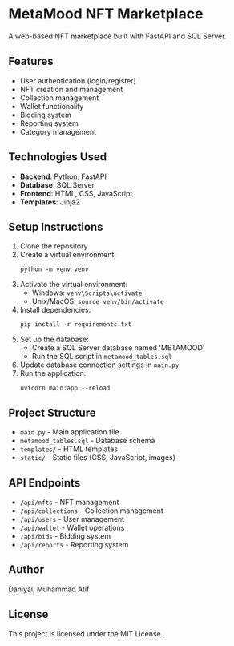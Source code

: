 # MetaMood NFT Marketplace

A web-based NFT marketplace built with FastAPI and SQL Server.

## Features

- User authentication (login/register)
- NFT creation and management
- Collection management
- Wallet functionality
- Bidding system
- Reporting system
- Category management

## Technologies Used

- **Backend**: Python, FastAPI
- **Database**: SQL Server
- **Frontend**: HTML, CSS, JavaScript
- **Templates**: Jinja2

## Setup Instructions

1. Clone the repository
2. Create a virtual environment:
   ```
   python -m venv venv
   ```
3. Activate the virtual environment:
   - Windows: `venv\Scripts\activate`
   - Unix/MacOS: `source venv/bin/activate`
4. Install dependencies:
   ```
   pip install -r requirements.txt
   ```
5. Set up the database:
   - Create a SQL Server database named 'METAMOOD'
   - Run the SQL script in `metamood_tables.sql`
6. Update database connection settings in `main.py`
7. Run the application:
   ```
   uvicorn main:app --reload
   ```

## Project Structure

- `main.py` - Main application file
- `metamood_tables.sql` - Database schema
- `templates/` - HTML templates
- `static/` - Static files (CSS, JavaScript, images)

## API Endpoints

- `/api/nfts` - NFT management
- `/api/collections` - Collection management
- `/api/users` - User management
- `/api/wallet` - Wallet operations
- `/api/bids` - Bidding system
- `/api/reports` - Reporting system

## Author

Daniyal,
Muhammad Atif

## License

This project is licensed under the MIT License. 
